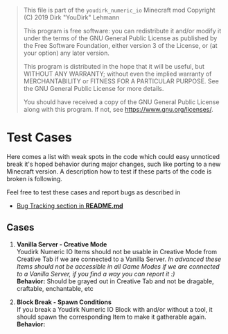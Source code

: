 > This file is part of the `youdirk_numeric_io` Minecraft mod
> Copyright (C) 2019  Dirk "YouDirk" Lehmann
>
> This program is free software: you can redistribute it and/or modify
> it under the terms of the GNU General Public License as published by
> the Free Software Foundation, either version 3 of the License, or
> (at your option) any later version.
>
> This program is distributed in the hope that it will be useful,
> but WITHOUT ANY WARRANTY; without even the implied warranty of
> MERCHANTABILITY or FITNESS FOR A PARTICULAR PURPOSE.  See the
> GNU General Public License for more details.
>
> You should have received a copy of the GNU General Public License
> along with this program.  If not, see <https://www.gnu.org/licenses/>.


Test Cases
==========

Here comes a list with weak spots in the code which could easy
unnoticed break it's hoped behavior during major changes, such like
porting to a new Minecraft version.  A description how to test if these
parts of the code is broken is following.

Feel free to test these cases and report bugs as described in

* [Bug Tracking section in **README.md**](README.md)


Cases
-----

1. **Vanilla Server - Creative Mode**  
   Youdirk Numeric IO Items should not be usable in Creative Mode from
   Creative Tab if we are connected to a Vanilla Server.  *In advanced
   these Items should not be accessible in all Game Modes if we are
   connected to a Vanilla Server, if you find a way you can report it
   :)*  
   **Behavior:** Should be grayed out in Creative Tab and not be
   dragable, craftable, enchantable, etc

2. **Block Break - Spawn Conditions**  
   If you break a Youdirk Numeric IO Block with and/or without a tool,
   it should spawn the corresponding Item to make it gatherable again.  
   **Behavior:** *<see description above>*
